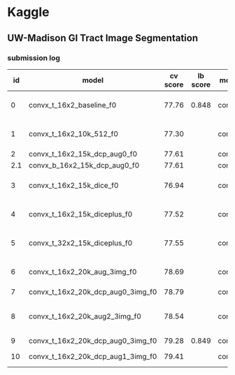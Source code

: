 # Kaggle

## UW-Madison GI Tract Image Segmentation

### submission log

id|model|cv score|lb score| model  |batch size|iters|loss|image size|aug|trick
--|-----|--------|--------|----|------|--|--|--|--|--
0|convx_t_16x2_baseline_f0|77.76|0.848|convxt|16x2|20k|ce|384|flip rot90 color|
1|convx_t_16x2_10k_512_f0|77.30||convxt|16x2|10k|ce|512|flip rot90 color|
2|convx_t_16x2_15k_dcp_aug0_f0|77.61||convxt|16x2|15k|ce+0.5dice|384|color|
2.1|convx_b_16x2_15k_dcp_aug0_f0|77.61||convxb|16x2|15k|ce+0.5dice|384|color|
3|convx_t_16x2_15k_dice_f0|76.94||convxt|16x2|15k|0.5ce+0.5dice|384|flip rot90 color|
4|convx_t_16x2_15k_diceplus_f0|77.52||convxt|16x2|15k|ce+0.5dice|384|flip rot90 color|
5|convx_t_32x2_15k_diceplus_f0|77.55||convxt|32x2|15k|ce+0.5dice|384|flip rot90 color|
6|convx_t_16x2_20k_aug_3img_f0|78.69||convxt|16x2|20k|ce|384|flip rot90 color|3img
7|convx_t_16x2_20k_dcp_aug0_3img_f0|78.79||convxt|16x2|15k|ce+0.5dice|384|color|3img
8|convx_t_16x2_20k_aug2_3img_f0|78.54||convxt|16x2|20k|ce|384| flip rot90 color cutout |3img
9|convx_t_16x2_20k_dcp_aug0_3img_f0|79.28|0.849|convxt|16x2|20k|ce+0.5dice|384|color|3img
10|convx_t_16x2_20k_dcp_aug1_3img_f0|79.41||connxt|16x2|20k|ce+0.5dice|384|color cutout|3img